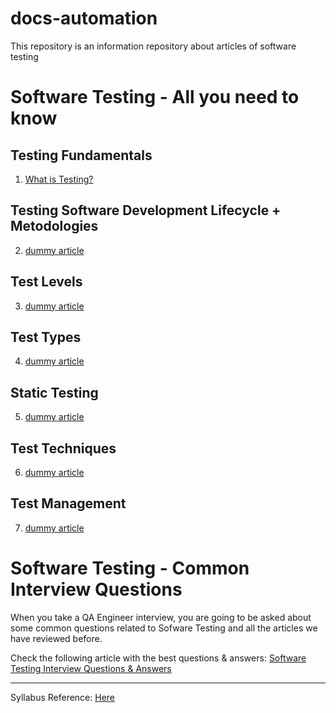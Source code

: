 # docs-automation
This repository is an information repository about articles of software testing

# Software Testing - All you need to know

## Testing Fundamentals

1. [What is Testing?](docs/What-is-Testing.md)

## Testing Software Development Lifecycle + Metodologies
2. [dummy article](docs/What-is-Testing.md)

## Test Levels
3. [dummy article](docs/What-is-Testing.md)

## Test Types
4. [dummy article](docs/What-is-Testing.md)

## Static Testing
5. [dummy article](docs/What-is-Testing.md)

## Test Techniques
6. [dummy article](docs/What-is-Testing.md)

## Test Management
7. [dummy article](docs/What-is-Testing.md)

# Software Testing - Common Interview Questions

When you take a QA Engineer interview, you are going to be asked about some common questions related to Sofware Testing and all the articles we have reviewed before. 

Check the following article with the best questions & answers: [Software Testing Interview Questions & Answers](docs/What-is-Testing.md)


---

Syllabus Reference: [Here](https://istqb-main-web-prod.s3.amazonaws.com/media/documents/ISTQB-CTFL_Syllabus_2018_v3.1.1.pdf)
